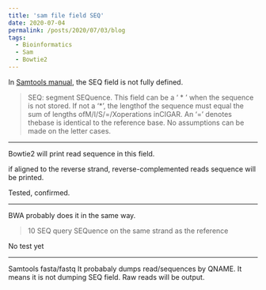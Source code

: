 ```yaml
---
title: 'sam file field SEQ'
date: 2020-07-04
permalink: /posts/2020/07/03/blog
tags:
  - Bioinformatics
  - Sam
  - Bowtie2
---
```


In [Samtools manual](https://samtools.github.io/hts-specs/SAMv1.pdf "Samtools manual"), the SEQ field is not fully defined. 

> SEQ: segment SEQuence.  This field can be a ‘ \* ’  when the sequence is not stored.  If not a ‘*’, the lengthof the sequence must equal the sum of lengths ofM/I/S/=/Xoperations inCIGAR. An ‘=’ denotes thebase is identical to the reference base.  No assumptions can be made on the letter cases. 

------------
Bowtie2 will print read sequence in this field.

if aligned to the reverse strand, reverse-complemented reads sequence will be printed.

Tested, confirmed.

------------

BWA probably does it in the same way.

> 10	SEQ	query SEQuence on the same strand as the reference

No test yet


------------

Samtools fasta/fastq
It probabaly dumps read/sequences by QNAME. It means it is not dumping SEQ field. Raw reads will be output.
